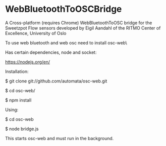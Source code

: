 # WebBluetoothToOSCBridge
A Cross-platform (requires Chrome) WebBluetoothToOSC bridge for the Sweetzpot Flow sensors developed by Eigil Aandahl of  the RITMO Center of Excellence, University of Oslo

To use web bluetooth and web osc
need to install osc-web\

Has certain dependencies, node and socket: <p>

https://nodejs.org/en/ <p>

Installation:<p>
$ git clone git://github.com/automata/osc-web.git <p>
$ cd osc-web/ <p>
$ npm install <p>
<p>
Using: <p>
$ cd osc-web <p>
$ node bridge.js <p>

This starts osc-web and must run in the background.<p>
